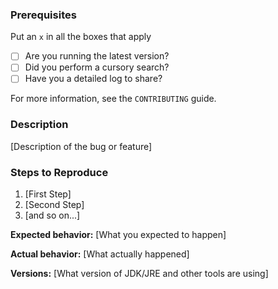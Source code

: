 ### Prerequisites

Put an `x` in all the boxes that apply

* [ ] Are you running the latest version?
* [ ] Did you perform a cursory search?
* [ ] Have you a detailed log to share?

For more information, see the `CONTRIBUTING` guide.

### Description

[Description of the bug or feature]

### Steps to Reproduce

1. [First Step]
2. [Second Step]
3. [and so on...]

**Expected behavior:** [What you expected to happen]

**Actual behavior:** [What actually happened]

**Versions:** [What version of JDK/JRE and other tools are using]
